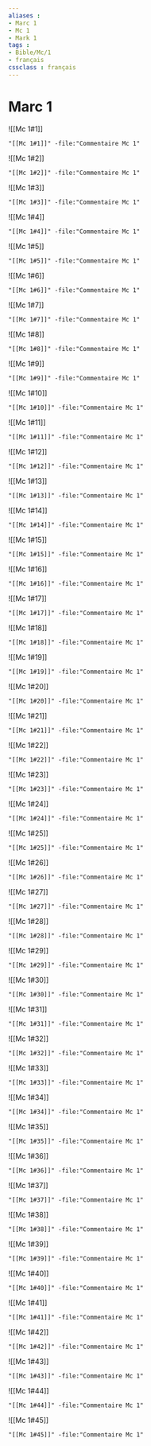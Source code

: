 ```yaml
---
aliases : 
- Marc 1
- Mc 1
- Mark 1
tags : 
- Bible/Mc/1
- français
cssclass : français
---
```


# Marc 1

![[Mc 1#1]]

```query
"[[Mc 1#1]]" -file:"Commentaire Mc 1"
```

![[Mc 1#2]]

```query
"[[Mc 1#2]]" -file:"Commentaire Mc 1"
```

![[Mc 1#3]]

```query
"[[Mc 1#3]]" -file:"Commentaire Mc 1"
```

![[Mc 1#4]]

```query
"[[Mc 1#4]]" -file:"Commentaire Mc 1"
```

![[Mc 1#5]]

```query
"[[Mc 1#5]]" -file:"Commentaire Mc 1"
```

![[Mc 1#6]]

```query
"[[Mc 1#6]]" -file:"Commentaire Mc 1"
```

![[Mc 1#7]]

```query
"[[Mc 1#7]]" -file:"Commentaire Mc 1"
```

![[Mc 1#8]]

```query
"[[Mc 1#8]]" -file:"Commentaire Mc 1"
```

![[Mc 1#9]]

```query
"[[Mc 1#9]]" -file:"Commentaire Mc 1"
```

![[Mc 1#10]]

```query
"[[Mc 1#10]]" -file:"Commentaire Mc 1"
```

![[Mc 1#11]]

```query
"[[Mc 1#11]]" -file:"Commentaire Mc 1"
```

![[Mc 1#12]]

```query
"[[Mc 1#12]]" -file:"Commentaire Mc 1"
```

![[Mc 1#13]]

```query
"[[Mc 1#13]]" -file:"Commentaire Mc 1"
```

![[Mc 1#14]]

```query
"[[Mc 1#14]]" -file:"Commentaire Mc 1"
```

![[Mc 1#15]]

```query
"[[Mc 1#15]]" -file:"Commentaire Mc 1"
```

![[Mc 1#16]]

```query
"[[Mc 1#16]]" -file:"Commentaire Mc 1"
```

![[Mc 1#17]]

```query
"[[Mc 1#17]]" -file:"Commentaire Mc 1"
```

![[Mc 1#18]]

```query
"[[Mc 1#18]]" -file:"Commentaire Mc 1"
```

![[Mc 1#19]]

```query
"[[Mc 1#19]]" -file:"Commentaire Mc 1"
```

![[Mc 1#20]]

```query
"[[Mc 1#20]]" -file:"Commentaire Mc 1"
```

![[Mc 1#21]]

```query
"[[Mc 1#21]]" -file:"Commentaire Mc 1"
```

![[Mc 1#22]]

```query
"[[Mc 1#22]]" -file:"Commentaire Mc 1"
```

![[Mc 1#23]]

```query
"[[Mc 1#23]]" -file:"Commentaire Mc 1"
```

![[Mc 1#24]]

```query
"[[Mc 1#24]]" -file:"Commentaire Mc 1"
```

![[Mc 1#25]]

```query
"[[Mc 1#25]]" -file:"Commentaire Mc 1"
```

![[Mc 1#26]]

```query
"[[Mc 1#26]]" -file:"Commentaire Mc 1"
```

![[Mc 1#27]]

```query
"[[Mc 1#27]]" -file:"Commentaire Mc 1"
```

![[Mc 1#28]]

```query
"[[Mc 1#28]]" -file:"Commentaire Mc 1"
```

![[Mc 1#29]]

```query
"[[Mc 1#29]]" -file:"Commentaire Mc 1"
```

![[Mc 1#30]]

```query
"[[Mc 1#30]]" -file:"Commentaire Mc 1"
```

![[Mc 1#31]]

```query
"[[Mc 1#31]]" -file:"Commentaire Mc 1"
```

![[Mc 1#32]]

```query
"[[Mc 1#32]]" -file:"Commentaire Mc 1"
```

![[Mc 1#33]]

```query
"[[Mc 1#33]]" -file:"Commentaire Mc 1"
```

![[Mc 1#34]]

```query
"[[Mc 1#34]]" -file:"Commentaire Mc 1"
```

![[Mc 1#35]]

```query
"[[Mc 1#35]]" -file:"Commentaire Mc 1"
```

![[Mc 1#36]]

```query
"[[Mc 1#36]]" -file:"Commentaire Mc 1"
```

![[Mc 1#37]]

```query
"[[Mc 1#37]]" -file:"Commentaire Mc 1"
```

![[Mc 1#38]]

```query
"[[Mc 1#38]]" -file:"Commentaire Mc 1"
```

![[Mc 1#39]]

```query
"[[Mc 1#39]]" -file:"Commentaire Mc 1"
```

![[Mc 1#40]]

```query
"[[Mc 1#40]]" -file:"Commentaire Mc 1"
```

![[Mc 1#41]]

```query
"[[Mc 1#41]]" -file:"Commentaire Mc 1"
```

![[Mc 1#42]]

```query
"[[Mc 1#42]]" -file:"Commentaire Mc 1"
```

![[Mc 1#43]]

```query
"[[Mc 1#43]]" -file:"Commentaire Mc 1"
```

![[Mc 1#44]]

```query
"[[Mc 1#44]]" -file:"Commentaire Mc 1"
```

![[Mc 1#45]]

```query
"[[Mc 1#45]]" -file:"Commentaire Mc 1"
```

